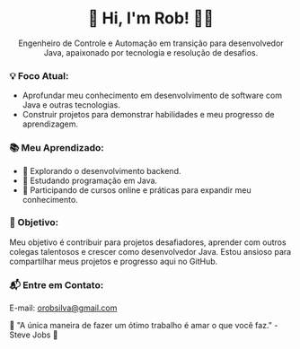 <div align="center">

# 👋 Hi, I'm Rob! 👨‍💻

Engenheiro de Controle e Automação em transição para desenvolvedor Java, apaixonado por tecnologia e resolução de desafios.

</div>

### 💡 Foco Atual:

- Aprofundar meu conhecimento em desenvolvimento de software com Java e outras tecnologias.
- Construir projetos para demonstrar habilidades e meu progresso de aprendizagem.

### 📚 Meu Aprendizado:

- 🌱 Explorando o desenvolvimento backend.
- 📖 Estudando programação em Java.
- 🚀 Participando de cursos online e práticas para expandir meu conhecimento.

### 🎯 Objetivo:

Meu objetivo é contribuir para projetos desafiadores, aprender com outros colegas talentosos e crescer como desenvolvedor Java. Estou ansioso para compartilhar meus projetos e progresso aqui no GitHub.

### 📬 Entre em Contato:

E-mail: orobsilva@gmail.com

🚀 "A única maneira de fazer um ótimo trabalho é amar o que você faz." - Steve Jobs 🚀
